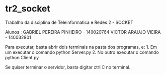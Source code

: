 # tr2_socket
Trabalho da disciplina de Teleinformatica e Redes 2 - SOCKET

Alunos : GABRIEL PEREIRA PINHEIRO - 140020764
         VICTOR ARAUJO VIEIRA - 140032801

Para executar, basta abrir dois terminais na pasta dos programas, e:
	1. Em um executar o comando python Server.py
	2. No outro executar o comando python Client.py

Se quiser terminar o servidor, basta digitar ctrl C no terminal.

